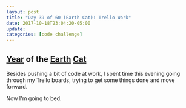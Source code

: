 ```yaml
---
layout: post
title: "Day 39 of 60 (Earth Cat): Trello Work"
date: 2017-10-18T23:04:20-05:00
update: 
categories: [code challenge]
---
```

## [Year](https://en.wikipedia.org/wiki/Chinese_zodiac#Years) of the [Earth](https://en.wikipedia.org/wiki/Earth_(Wu_Xing)) [Cat](https://en.wikipedia.org/wiki/Cat_(zodiac))

Besides pushing a bit of code at work, I spent time this evening going through my Trello boards, trying to get some things done and move forward.

Now I'm going to bed.